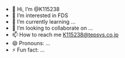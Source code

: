- 👋 Hi, I’m @K115238
- 👀 I’m interested in FDS
- 🌱 I’m currently learning ...
- 💞️ I’m looking to collaborate on ...
- 📫 How to reach me K115238@tepsys.co.jp 
- 😄 Pronouns: ...
- ⚡ Fun fact: ...

<!---
K115238/K115238 is a ✨ special ✨ repository because its `README.md` (this file) appears on your GitHub profile.
You can click the Preview link to take a look at your changes.
--->
